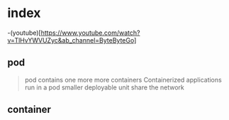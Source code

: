 # index

-(youtube)[https://www.youtube.com/watch?v=TlHvYWVUZyc&ab_channel=ByteByteGo]

## pod

> pod contains one more more containers
> Containerized applications run in a pod
> smaller deployable unit
> share the network

## container
